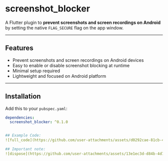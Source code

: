 # screenshot_blocker

A Flutter plugin to **prevent screenshots and screen recordings on Android** by setting the native `FLAG_SECURE` flag on the app window.

---

## Features

- Prevent screenshots and screen recordings on Android devices
- Easy to enable or disable screenshot blocking at runtime
- Minimal setup required
- Lightweight and focused on Android platform

---

## Installation

Add this to your `pubspec.yaml`:

```yaml
dependencies:
  screenshot_blocker: ^0.1.0


## Example Code:
![full_code](https://github.com/user-attachments/assets/d0292cae-81cb-45e2-a96e-7ee56ba59b06)

## Important note:
![dispose](https://github.com/user-attachments/assets/13e1ec3d-d84b-4d7d-8281-5e0786e14a97)

